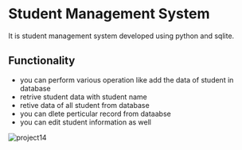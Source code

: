 # Student Management System
It is student management system developed using python and sqlite.

## Functionality 
- you can perform various operation like add the data of student in database
- retrive student data with student name
- retive data of all student from database
- you can dlete perticular record from dataabse
- you can edit student information as well

![project14](https://user-images.githubusercontent.com/110738846/232571276-fe3e46ff-4852-47e2-b352-735edbfea309.png)
